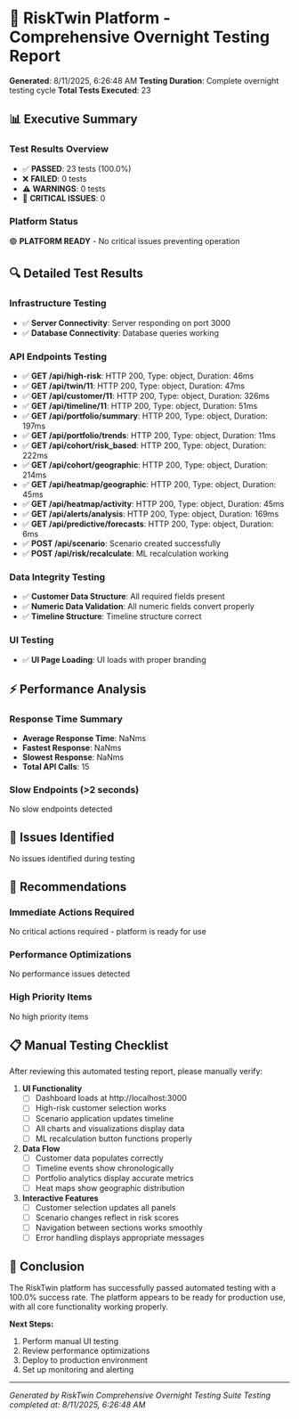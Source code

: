 # 🌙 RiskTwin Platform - Comprehensive Overnight Testing Report

**Generated**: 8/11/2025, 6:26:48 AM
**Testing Duration**: Complete overnight testing cycle
**Total Tests Executed**: 23

## 📊 Executive Summary

### Test Results Overview
- ✅ **PASSED**: 23 tests (100.0%)
- ❌ **FAILED**: 0 tests
- ⚠️ **WARNINGS**: 0 tests
- 🔴 **CRITICAL ISSUES**: 0

### Platform Status
🟢 **PLATFORM READY** - No critical issues preventing operation

## 🔍 Detailed Test Results

### Infrastructure Testing
- ✅ **Server Connectivity**: Server responding on port 3000
- ✅ **Database Connectivity**: Database queries working

### API Endpoints Testing
- ✅ **GET /api/high-risk**: HTTP 200, Type: object, Duration: 46ms
- ✅ **GET /api/twin/11**: HTTP 200, Type: object, Duration: 47ms
- ✅ **GET /api/customer/11**: HTTP 200, Type: object, Duration: 326ms
- ✅ **GET /api/timeline/11**: HTTP 200, Type: object, Duration: 51ms
- ✅ **GET /api/portfolio/summary**: HTTP 200, Type: object, Duration: 197ms
- ✅ **GET /api/portfolio/trends**: HTTP 200, Type: object, Duration: 11ms
- ✅ **GET /api/cohort/risk_based**: HTTP 200, Type: object, Duration: 222ms
- ✅ **GET /api/cohort/geographic**: HTTP 200, Type: object, Duration: 214ms
- ✅ **GET /api/heatmap/geographic**: HTTP 200, Type: object, Duration: 45ms
- ✅ **GET /api/heatmap/activity**: HTTP 200, Type: object, Duration: 45ms
- ✅ **GET /api/alerts/analysis**: HTTP 200, Type: object, Duration: 169ms
- ✅ **GET /api/predictive/forecasts**: HTTP 200, Type: object, Duration: 6ms
- ✅ **POST /api/scenario**: Scenario created successfully
- ✅ **POST /api/risk/recalculate**: ML recalculation working

### Data Integrity Testing
- ✅ **Customer Data Structure**: All required fields present
- ✅ **Numeric Data Validation**: All numeric fields convert properly
- ✅ **Timeline Structure**: Timeline structure correct

### UI Testing
- ✅ **UI Page Loading**: UI loads with proper branding

## ⚡ Performance Analysis

### Response Time Summary
- **Average Response Time**: NaNms
- **Fastest Response**: NaNms
- **Slowest Response**: NaNms
- **Total API Calls**: 15

### Slow Endpoints (>2 seconds)
No slow endpoints detected

## 🚨 Issues Identified

No issues identified during testing

## 🚀 Recommendations

### Immediate Actions Required
No critical actions required - platform is ready for use

### Performance Optimizations
No performance issues detected

### High Priority Items
No high priority items

## 📋 Manual Testing Checklist

After reviewing this automated testing report, please manually verify:

1. **UI Functionality**
   - [ ] Dashboard loads at http://localhost:3000
   - [ ] High-risk customer selection works
   - [ ] Scenario application updates timeline
   - [ ] All charts and visualizations display data
   - [ ] ML recalculation button functions properly

2. **Data Flow**
   - [ ] Customer data populates correctly
   - [ ] Timeline events show chronologically
   - [ ] Portfolio analytics display accurate metrics
   - [ ] Heat maps show geographic distribution

3. **Interactive Features**
   - [ ] Customer selection updates all panels
   - [ ] Scenario changes reflect in risk scores
   - [ ] Navigation between sections works smoothly
   - [ ] Error handling displays appropriate messages

## 🏁 Conclusion

The RiskTwin platform has successfully passed automated testing with a 100.0% success rate. 
The platform appears to be ready for production use, with all core functionality working properly.

**Next Steps:**
1. Perform manual UI testing
2. Review performance optimizations
3. Deploy to production environment
4. Set up monitoring and alerting

---
*Generated by RiskTwin Comprehensive Overnight Testing Suite*
*Testing completed at: 8/11/2025, 6:26:48 AM*
